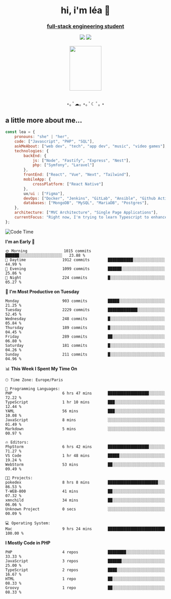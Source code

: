 <h1 align="center">hi, i'm léa 🌙</h1>
<h3 align="center"><ins>full-stack engineering student</ins></h3>  
<div align="center">
  <a href="https://www.linkedin.com/in/lea-reiter22/"><img src="https://img.shields.io/badge/LinkedIn-0077B5?style=for-the-badge&logo=linkedin&logoColor=white"/></a>
  <a href="mailto:lea.reiter@outlook.fr"><img src="https://img.shields.io/badge/Contact-2A2A2A?style=for-the-badge&logo=minutemailer&logoColor=white"/></a>
</div>
<br>
  <div align="center">  <img src="https://github.com/xmnchild/xmnchild/blob/main/1702415560_StardewValleyHappyGreyCat.png" height="140" width="100"/>
</div>
<br>
  <p align="center">
                 ⋆｡ ﾟ☁︎｡ ⋆｡ ﾟ☾ ﾟ｡ ⋆
  </p>
  <h2>a little more about me...</h2>
  
```js
const lea = {
    pronouns: "she" | "her",
    code: ["Javascript", "PHP", "SQL"],
    askMeAbout: ["web dev", "tech", "app dev", "music", "video games"],
    technologies: {
        backEnd: {
            js: ["Node", "Fastify", "Express", "Nest"],
            php: ["Symfony", "Laravel"]
        },
        frontEnd: ["React", "Vue", "Next", "Tailwind"],
        mobileApp: {
            crossPlatform: ["React Native"]
        },
        ux/ui : ["Figma"],
        devOps: ["Docker", "Jenkins", "GitLab", "Ansible", "Github Actions"],
        databases: ["MongoDB", "MySQL", "MariaDB", "Postgres"],
    },
    architecture: ["MVC Architecture", "Single Page Applications"],
    currentFocus: "Right now, I'm trying to learn Typescript to enhance my Javascript development.",
};
```
<!--START_SECTION:waka-->
![Code Time](http://img.shields.io/badge/Code%20Time-9%20hrs%2024%20mins-blue)

**I'm an Early 🐤** 

```text
🌞 Morning                1015 commits        ██████░░░░░░░░░░░░░░░░░░░   23.88 % 
🌆 Daytime                1912 commits        ███████████░░░░░░░░░░░░░░   44.99 % 
🌃 Evening                1099 commits        ██████░░░░░░░░░░░░░░░░░░░   25.86 % 
🌙 Night                  224 commits         █░░░░░░░░░░░░░░░░░░░░░░░░   05.27 % 
```
📅 **I'm Most Productive on Tuesday** 

```text
Monday                   903 commits         █████░░░░░░░░░░░░░░░░░░░░   21.25 % 
Tuesday                  2229 commits        █████████████░░░░░░░░░░░░   52.45 % 
Wednesday                248 commits         █░░░░░░░░░░░░░░░░░░░░░░░░   05.84 % 
Thursday                 189 commits         █░░░░░░░░░░░░░░░░░░░░░░░░   04.45 % 
Friday                   289 commits         ██░░░░░░░░░░░░░░░░░░░░░░░   06.80 % 
Saturday                 181 commits         █░░░░░░░░░░░░░░░░░░░░░░░░   04.26 % 
Sunday                   211 commits         █░░░░░░░░░░░░░░░░░░░░░░░░   04.96 % 
```


📊 **This Week I Spent My Time On** 

```text
🕑︎ Time Zone: Europe/Paris

💬 Programming Languages: 
PHP                      6 hrs 47 mins       ██████████████████░░░░░░░   72.22 % 
TypeScript               1 hr 10 mins        ███░░░░░░░░░░░░░░░░░░░░░░   12.44 % 
YAML                     56 mins             ███░░░░░░░░░░░░░░░░░░░░░░   10.08 % 
JavaScript               8 mins              ░░░░░░░░░░░░░░░░░░░░░░░░░   01.49 % 
Markdown                 5 mins              ░░░░░░░░░░░░░░░░░░░░░░░░░   00.97 % 

🔥 Editors: 
PhpStorm                 6 hrs 42 mins       ██████████████████░░░░░░░   71.27 % 
VS Code                  1 hr 48 mins        █████░░░░░░░░░░░░░░░░░░░░   19.24 % 
WebStorm                 53 mins             ██░░░░░░░░░░░░░░░░░░░░░░░   09.49 % 

🐱‍💻 Projects: 
pokedex                  8 hrs 8 mins        ██████████████████████░░░   86.53 % 
T-WEB-800                41 mins             ██░░░░░░░░░░░░░░░░░░░░░░░   07.32 % 
xmnchild                 34 mins             ██░░░░░░░░░░░░░░░░░░░░░░░   06.06 % 
Unknown Project          0 secs              ░░░░░░░░░░░░░░░░░░░░░░░░░   00.09 % 

💻 Operating System: 
Mac                      9 hrs 24 mins       █████████████████████████   100.00 % 
```

**I Mostly Code in PHP** 

```text
PHP                      4 repos             ████████░░░░░░░░░░░░░░░░░   33.33 % 
JavaScript               3 repos             ██████░░░░░░░░░░░░░░░░░░░   25.00 % 
TypeScript               2 repos             ████░░░░░░░░░░░░░░░░░░░░░   16.67 % 
HTML                     1 repo              ██░░░░░░░░░░░░░░░░░░░░░░░   08.33 % 
Groovy                   1 repo              ██░░░░░░░░░░░░░░░░░░░░░░░   08.33 % 
```




<!--END_SECTION:waka-->
